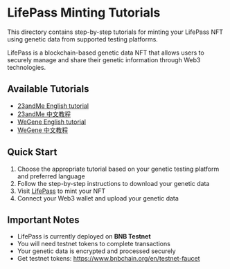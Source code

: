 # LifePass Minting Tutorials

This directory contains step-by-step tutorials for minting your LifePass NFT using genetic data from supported testing platforms.

LifePass is a blockchain-based genetic data NFT that allows users to securely manage and share their genetic information through Web3 technologies.

## Available Tutorials

* [23andMe English tutorial](tutorial-for-23andme-english.md)
* [23andMe 中文教程](tutorial-for-23andme-chinese.md)
* [WeGene English tutorial](tutorial-for-wegene-english.md)
* [WeGene 中文教程](tutorial-for-wegene-chinese.md)

## Quick Start

1. Choose the appropriate tutorial based on your genetic testing platform and preferred language
2. Follow the step-by-step instructions to download your genetic data
3. Visit [LifePass](https://pass.dlife.xyz/) to mint your NFT
4. Connect your Web3 wallet and upload your genetic data

## Important Notes

* LifePass is currently deployed on **BNB Testnet**
* You will need testnet tokens to complete transactions
* Your genetic data is encrypted and processed securely
* Get testnet tokens: https://www.bnbchain.org/en/testnet-faucet
